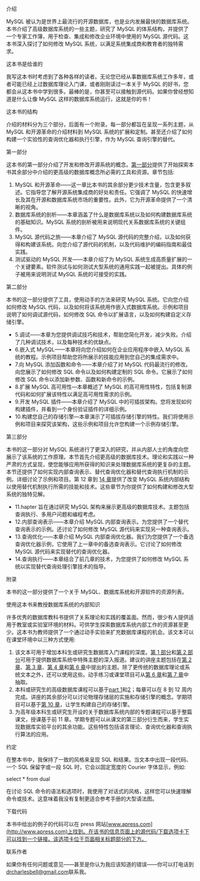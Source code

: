 介绍

MySQL 被认为是世界上最流行的开源数据库，也是业内发展最快的数据库系统。本书介绍了高级数据库系统的一些主题，研究了 MySQL 的体系结构，并提供了一个专家工作簿，用于检查、集成和修改企业环境中使用的 MySQL 源代码。这本书深入探讨了如何修改 MySQL 系统，以满足系统集成商和教育者的独特需求。

这本书是给谁的

我写这本书时考虑到了各种各样的读者。无论您已经从事数据库系统工作多年，或者可能已经上过数据库理论入门课，或者刚刚读过一本关于 MySQL 的好书，您都会从这本书中学到很多。最棒的是，你甚至可以接触到源代码。如果你曾经想知道是什么让像 MySQL 这样的数据库系统运行，这就是你的书！

这本书的结构

介绍的材料分为三个部分，后面有一个附录。每一部分都旨在呈现一系列主题，从 MySQL 和开源革命的介绍材料到 MySQL 系统的扩展和定制。甚至还介绍了如何构建一个实验性的查询优化器和执行引擎，作为 MySQL 查询引擎的替代。

第一部分

这本书的第一部分介绍了开发和修改开源系统的概念。[第一部分](pt1.html)提供了开始探索本书其余部分中介绍的更高级的数据库概念所必需的工具和资源。章节包括:

1.  MySQL 和开源革命——这一章比本书的其余部分更少技术含量，包含更多叙述。它指导您了解开源系统集成商的好处和责任。它强调了 MySQL 的快速增长及其在开源和数据库系统市场的重要性。此外，它为开源革命提供了一个清晰的视角。
2.  数据库系统的剖析——本章涵盖了什么是数据库系统以及如何构建数据库系统的基础知识。MySQL 系统的剖析被用来说明现代关系数据库系统的关键组件。
3.  MySQL 源代码之旅——本章介绍了 MySQL 源代码的完整介绍，以及如何获得和构建该系统。向您介绍了源代码的机制，以及代码维护的编码指南和最佳实践。
4.  测试驱动的 MySQL 开发——本章介绍了为 MySQL 系统生成高质量扩展的一个关键要素。软件测试与如何测试大型系统的通用实践一起被提出。具体的例子被用来说明测试 MySQL 系统的可接受的实践。

第二部分

本书的这一部分提供了工具，使用动手的方法来研究 MySQL 系统。它向您介绍如何修改 MySQL 代码，以及如何将该系统用作嵌入式数据库系统。示例和项目说明了如何调试源代码，如何修改 SQL 命令以扩展语言，以及如何构建自定义存储引擎。

*   5.调试——本章为您提供调试技巧和技术，帮助您简化开发，减少失败。介绍了几种调试技术，以及每种技术的优缺点。
*   6.嵌入式 MySQL——本章将向您介绍如何在企业应用程序中嵌入 MySQL 系统的教程。示例项目帮助您将所展示的技能应用到您自己的集成需求中。
*   7.向 MySQL 添加函数和命令——本章介绍了对 MySQL 代码最流行的修改。向您展示了如何修改 SQL 命令以及如何构建定制的 SQL 命令。它展示了如何修改 SQL 命令以添加新参数、函数和新命令的示例。
*   8.扩展 MySQL 高可用性—本章概述了 MySQL 的高可用性特性，包括复制源代码和如何扩展该特性以满足高可用性需求的示例。
*   9.开发 MySQL 插件——本章介绍了 MySQL 中的可插拔架构。您将发现如何构建插件，并看到一个身份验证插件的详细示例。
*   10.构建您自己的存储引擎—本章演示了可插拔存储引擎的特性。我们将使用示例和项目来探究该架构，这些示例和项目允许您构建一个示例存储引擎。

第三部分

本书的这一部分对 MySQL 系统进行了更深入的研究，并从内部人士的角度向您展示了该系统的工作原理。本节首先介绍更高级的数据库技术。理论和实践以一种严肃的方式呈现，使您能够应用所获得的知识来处理数据库系统的更复杂的主题。本节还提供了如何实现内部查询表示、替代查询优化器和替代查询执行机制的示例。详细讨论了示例和项目。第 12 章到 [14 章](14.html)提供了改变 MySQL 系统内部结构以使用替代机制执行所需的技能和技术。这些章节为你提供了如何构建和修改大型系统的独特见解。

*   11.hapter 旨在通过研究 MySQL 架构来展示更高级的数据库技术。主题包括查询执行、多用户问题和编程考虑。
*   12.内部查询表示——本章介绍 MySQL 内部查询表示。为您提供了一个替代查询表示的示例。还讨论了如何修改 MySQL 源代码来实现另一种查询表示。
*   13.查询优化——本章介绍 MySQL 内部查询优化器。我们为您提供了一个备选查询优化器示例，它使用了上一章中的备选查询表示。它讨论了如何修改 MySQL 源代码来实现替代的查询优化器。
*   14.查询执行——本章结合了前几章的技术，为您提供了如何修改 MySQL 系统以实现替代查询处理引擎技术的指导。

附录

本书的这一部分提供了一个关于 MySQL、数据库系统和开源软件的资源列表。

使用这本书来教授数据库系统的内部知识

许多优秀的数据库教科书提供了关系理论和实践的覆盖面。然而，很少有人提供适用于教室或实验室环境的材料。可供学生探索数据库系统内部工作的资源甚至更少。这本书为教师提供了一个通过动手实验来扩充数据库课程的机会。该文本可以在课堂环境中以三种方式使用:

1.  该文本可用于增加本科生或研究生数据库入门课程的深度。[第 1 部分](pt1.html)和[第 2 部分](pt2.html)可用于提供数据库系统中特殊主题的深入报道。建议的讲座主题包括在[第 2 章](02.html)、[第 3 章](03.html)、[第 4 章](04.html)和[第 6 章](06.html)中提出的主题。除了更传统的数据库理论或系统文本之外，还可以使用这些。动手练习或课堂项目可从[第 6 章](06.html)和[第 7 章](07.html)中抽取。
2.  本科或研究生的高级数据库课程可以基于[part 1](pt1.html)和[2](pt2.html)；每章可以在 8 到 12 周内完成。讲座的其余部分可以讨论物理存储层的实施和存储引擎的概念。学期项目可以基于[第 10 章](10.html)，让学生构建自己的存储引擎。
3.  为高年级本科生或研究生开设的关于数据库系统内部的专题课程可以基于整篇课文，授课基于前 11 章。学期专题可以从课文的第三部分衍生而来，学生实现数据库实验平台的其余功能。这些特性包括语言理论、查询优化器和查询执行算法的应用。

约定

在整本书中，我保持了一致的风格来呈现 SQL 和结果。当文本中出现一段代码、一个 SQL 保留字或一段 SQL 时，它会以固定宽度的 Courier 字体显示，例如:

select * from dual

在讨论 SQL 命令的语法和选项时，我使用了对话式的风格，这样您可以快速理解命令或技术。这意味着我没有复制更适合参考手册的大型语法图。

下载代码

本书中给出的例子的代码可以在 press 网站[www.apress.com](http://www.apress.com)上找到。在该书的信息页面上的源代码/下载选项卡下可以找到一个链接。该选项卡位于页面相关标题部分的下方。

联系作者

如果你有任何问题或意见——甚至是你认为我应该知道的错误——你可以打电话到[drcharlesbell@gmail.com](http://drcharlesbell@gmail.com)联系我。